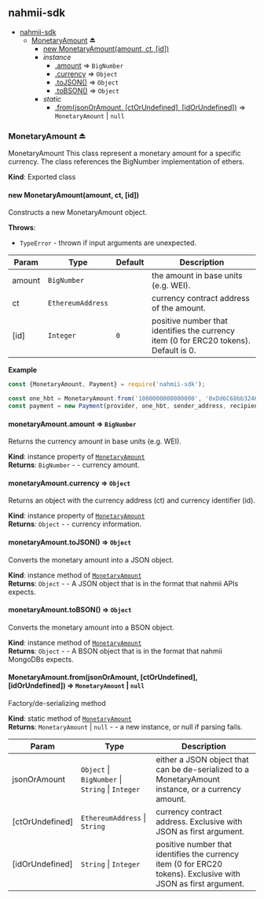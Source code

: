 <a name="module_nahmii-sdk"></a>

## nahmii-sdk

* [nahmii-sdk](#module_nahmii-sdk)
    * [MonetaryAmount](#exp_module_nahmii-sdk--MonetaryAmount) ⏏
        * [new MonetaryAmount(amount, ct, [id])](#new_module_nahmii-sdk--MonetaryAmount_new)
        * _instance_
            * [.amount](#module_nahmii-sdk--MonetaryAmount+amount) ⇒ <code>BigNumber</code>
            * [.currency](#module_nahmii-sdk--MonetaryAmount+currency) ⇒ <code>Object</code>
            * [.toJSON()](#module_nahmii-sdk--MonetaryAmount+toJSON) ⇒ <code>Object</code>
            * [.toBSON()](#module_nahmii-sdk--MonetaryAmount+toBSON) ⇒ <code>Object</code>
        * _static_
            * [.from(jsonOrAmount, [ctOrUndefined], [idOrUndefined])](#module_nahmii-sdk--MonetaryAmount.from) ⇒ <code>MonetaryAmount</code> \| <code>null</code>

<a name="exp_module_nahmii-sdk--MonetaryAmount"></a>

### MonetaryAmount ⏏
MonetaryAmount
This class represent a monetary amount for a specific currency.
The class references the BigNumber implementation of ethers.

**Kind**: Exported class  
<a name="new_module_nahmii-sdk--MonetaryAmount_new"></a>

#### new MonetaryAmount(amount, ct, [id])
Constructs a new MonetaryAmount object.

**Throws**:

- <code>TypeError</code> - thrown if input arguments are unexpected.


| Param | Type | Default | Description |
| --- | --- | --- | --- |
| amount | <code>BigNumber</code> |  | the amount in base units (e.g. WEI). |
| ct | <code>EthereumAddress</code> |  | currency contract address of the amount. |
| [id] | <code>Integer</code> | <code>0</code> | positive number that identifies the currency item (0 for ERC20 tokens). Default is 0. |

**Example**  
```js
const {MonetaryAmount, Payment} = require('nahmii-sdk');

const one_hbt = MonetaryAmount.from('1000000000000000', '0xDd6C68bb32462e01705011a4e2Ad1a60740f217F', 0);
const payment = new Payment(provider, one_hbt, sender_address, recipient_address);
```
<a name="module_nahmii-sdk--MonetaryAmount+amount"></a>

#### monetaryAmount.amount ⇒ <code>BigNumber</code>
Returns the currency amount in base units (e.g. WEI).

**Kind**: instance property of [<code>MonetaryAmount</code>](#exp_module_nahmii-sdk--MonetaryAmount)  
**Returns**: <code>BigNumber</code> - - currency amount.  
<a name="module_nahmii-sdk--MonetaryAmount+currency"></a>

#### monetaryAmount.currency ⇒ <code>Object</code>
Returns an object with the currency address (ct) and currency identifier (id).

**Kind**: instance property of [<code>MonetaryAmount</code>](#exp_module_nahmii-sdk--MonetaryAmount)  
**Returns**: <code>Object</code> - - currency information.  
<a name="module_nahmii-sdk--MonetaryAmount+toJSON"></a>

#### monetaryAmount.toJSON() ⇒ <code>Object</code>
Converts the monetary amount into a JSON object.

**Kind**: instance method of [<code>MonetaryAmount</code>](#exp_module_nahmii-sdk--MonetaryAmount)  
**Returns**: <code>Object</code> - - A JSON object that is in the format that nahmii APIs expects.  
<a name="module_nahmii-sdk--MonetaryAmount+toBSON"></a>

#### monetaryAmount.toBSON() ⇒ <code>Object</code>
Converts the monetary amount into a BSON object.

**Kind**: instance method of [<code>MonetaryAmount</code>](#exp_module_nahmii-sdk--MonetaryAmount)  
**Returns**: <code>Object</code> - - A BSON object that is in the format that nahmii MongoDBs expects.  
<a name="module_nahmii-sdk--MonetaryAmount.from"></a>

#### MonetaryAmount.from(jsonOrAmount, [ctOrUndefined], [idOrUndefined]) ⇒ <code>MonetaryAmount</code> \| <code>null</code>
Factory/de-serializing method

**Kind**: static method of [<code>MonetaryAmount</code>](#exp_module_nahmii-sdk--MonetaryAmount)  
**Returns**: <code>MonetaryAmount</code> \| <code>null</code> - - a new instance, or null if parsing fails.  

| Param | Type | Description |
| --- | --- | --- |
| jsonOrAmount | <code>Object</code> \| <code>BigNumber</code> \| <code>String</code> \| <code>Integer</code> | either a JSON object that can be de-serialized to a MonetaryAmount instance, or a currency amount. |
| [ctOrUndefined] | <code>EthereumAddress</code> \| <code>String</code> | currency contract address. Exclusive with JSON as first argument. |
| [idOrUndefined] | <code>String</code> \| <code>Integer</code> | positive number that identifies the currency item (0 for ERC20 tokens). Exclusive with JSON as first argument. |

